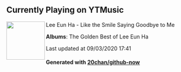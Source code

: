 ## Currently Playing on YTMusic

[<img align="left" width="100" src="https://lh3.googleusercontent.com/HaY_qZkFRvkaZzVfGl9tbhwM9xtn1GcJTxQ1LoYHcgLMOj9GcAxYUmaPUmefc0zhf-Os3vRN33metC-k">](https://music.youtube.com/channel/UCKBJ2L2Szj2XaZeChTSzGrQ)

Lee Eun Ha - Like the Smile Saying Goodbye to Me

**Albums**: The Golden Best of Lee Eun Ha

Last updated at 09/03/2020 17:41

#### Generated with [20chan/github-now](https://github.com/20chan/github-now)


<!--
**20chan/20chan** is a ✨ _special_ ✨ repository because its `README.md` (this file) appears on your GitHub profile.

Here are some ideas to get you started:

- 🔭 I’m currently working on ...
- 🌱 I’m currently learning ...
- 👯 I’m looking to collaborate on ...
- 🤔 I’m looking for help with ...
- 💬 Ask me about ...
- 📫 How to reach me: ...
- 😄 Pronouns: ...
- ⚡ Fun fact: ...
-->
